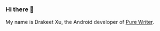 ### Hi there 👋

My name is Drakeet Xu, the Android developer of [Pure Writer](https://play.google.com/store/apps/details?id=com.drakeet.purewriter).  
